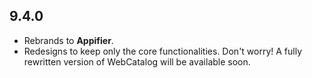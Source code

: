 ## 9.4.0
- Rebrands to **Appifier**.
- Redesigns to keep only the core functionalities. Don't worry! A fully rewritten version of WebCatalog will be available soon.
